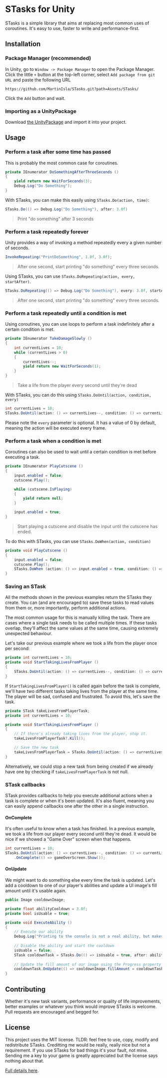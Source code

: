 # STasks for Unity

STasks is a simple library that aims at replacing most common uses of coroutines. It's easy to use, faster to write and performance-first.

## Installation
### Package Manager (recommended)
In Unity, go to `Window -> Package Manager` to open the Package Manager.
Click the little `+` button at the top-left corner, select `Add package from git URL` and paste the following URL 
```
https://github.com/MartinIsla/STasks.git?path=Assets/STasks/
```
Click the `Add` button and wait.

### Importing as a UnityPackage

Download [the UnityPackage](https://github.com/MartinIsla/STasks/blob/master/STasks.unitypackage) and import it into your project.

## Usage

### Perform a task after some time has passed
This is probably the most common case for coroutines.

```c#
private IEnumerator DoSomethingAfterThreeSeconds () 
{
    yield return new WaitForSeconds(3);
    Debug.Log("Do Something");
}
```

With STasks, you can make this easily using `STasks.Do(action, time)`:
```c#
STasks.Do(() => Debug.Log("Do Something"), after: 3.0f)
```

> Print "do something" after 3 seconds

### Perform a task repeatedly forever
Unity provides a way of invoking a method repeatedly every a given number of seconds.

```c#
InvokeRepeating("PrintDoSomething", 1.0f, 3.0f);
```
>After one second, start printing "do something" every three seconds.

Using STasks, you can use `STasks.DoRepeating(action, every, startAfter)`. 

```c#
STasks.DoRepeating(() => Debug.Log("Do Something"), every: 3.0f, startAfter: 1.0f);
```
>After one second, start printing "do something" every three seconds.

### Perform a task repeatedly until a condition is met
Using coroutines, you can use loops to perform a task indefinitely after a certain condition is met.
```c#
private IEnumerator TakeDamageSlowly () 
{
    int currentLives = 10;
    while (currentLives > 0)
    {
        currentLives--;
        yield return new WaitForSeconds(1);
    }
}
```
> Take a life from the player every second until they're dead

With STasks, you can do this using `STasks.DoUntil(action, condition, every)`
```c#
int currentLives = 10;
STasks.DoUntil(action: () => currentLives--, condition: () => currentLives == 0, every: 1.0f);
```
Please note the `every` parameter is optional. It has a value of 0 by default, meaning the action will be executed every frame.

### Perform a task when a condition is met
Coroutines can also be used to wait until a certain condition is met before executing a task.

```c# 
private IEnumerator PlayCutscene ()
{
    input.enabled = false;
    cutscene.Play();

    while (cutscene.IsPlaying)
    {
        yield return null;
    }

    input.enabled = true;     
}
```
> Start playing a cutscene and disable the input until the cutscene has ended.

To do this with STasks, you can use `STasks.DoWhen(action, condition)`

```c#
private void PlayCutscene () 
{
    input.enabled = false;
    cutscene.Play();
    STasks.DoWhen (action: () => input.enabled = true, condition: () => !cutscene.IsPlaying);
}
```

### Saving an STask
All the methods shown in the previous examples return the STasks they create. You can (and are encouraged to) save these tasks to read values from them or, more importantly, perform additional actions. 

The most common usage for this is manually killing the task. There are cases where a single task needs to be called multiple times. If these tasks overlap, they'll affect the same values at the same time, causing extremely unexpected behaviour. 

Let's take our previous example where we took a life from the player once per second:
```c#
private int currentLives = 10;
private void StartTakingLivesFromPlayer () 
{
    STasks.DoUntil(action: () => currentLives--, condition: () => currentLives == 0, every: 1.0f);
}
```
If `StartTakingLivesFromPlayer()` is called again before the task is complete, we'll have two different tasks taking lives from the player at the same time. The player will be sad, confused and frustrated. To avoid this, let's save the task.

```c#
private STask takeLivesFromPlayerTask;
private int currentLives = 10;

private void StartTakingLivesFromPlayer () 
{
    // If there's already taking lives from the player, stop it.
    takeLivesFromPlayerTask?.Kill();

    // Save the new task
    takeLivesFromPlayerTask = STasks.DoUntil(action: () => currentLives--, condition: () => currentLives == 0, every: 1.0f);
}

```
Alternatively, we could stop a new task from being created if we already have one by checking if `takeLivesFromPlayerTask` is not null.


### STask callbacks

STask provides callbacks to help you execute additional actions when a task is complete or when it's been updated. It's also fluent, meaning you can easily append callbacks one after the other in a single instruction.

#### OnComplete
It's often useful to know when a task has finished. In a previous example, we took a life from our player every second until they're dead. It would be nice if we showed a "Game Over" screen when that happens.
```c#
int currentLives = 10;
STasks.DoUntil(action: () => currentLives--, condition: () => currentLives == 0, every: 1.0f)
    .OnComplete(() => gameOverScreen.Show());
```

#### OnUpdate
We might want to do something else every time the task is updated. 
Let's add a cooldown to one of our player's abilities and update a UI image's fill amount until it's usable again.

```c#
public Image cooldownImage;

private float abilityCooldown = 3.0f;
private bool isUsable = true;

private void ExecuteAbility ()
{
    // Execute our ability
    Debug.Log("Printing to the console is not a real ability, but makes for a good example.");
    
    // Disable the ability and start the cooldown
    isUsable = false;
    STask cooldownTask = STasks.Do(() => isUsable = true, after: abilityCooldown);
    
    // Update the fill amount of our image using the Progress property of our task
    cooldownTask.OnUpdate(() => cooldownImage.fillAmount = cooldownTask.Progress);
}
```


## Contributing
Whether it's new task variants, performance or quality of life improvements, better examples or whatever you think would improve STasks is welcome. Pull requests are encouraged and begged for. 

## License
This project uses the MIT license. TLDR: feel free to use, copy, modify and redistribute STasks. Creditting me would be really, really nice but not a requirement. If you use STasks for bad things it's your fault, not mine. Sending me a key to your game is greatly appreciated but the license says nothing about that.

[Full details here](https://github.com/MartinIsla/stasks/blob/master/LICENSE).
